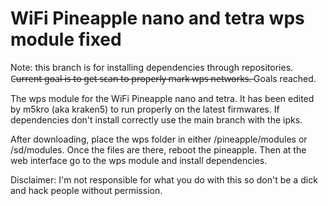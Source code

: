 # WiFi Pineapple nano and tetra wps module fixed

Note: this branch is for installing dependencies through repositories. C̶u̶r̶r̶e̶n̶t̶ ̶g̶o̶a̶l̶ ̶i̶s̶ ̶t̶o̶ ̶g̶e̶t̶ ̶s̶c̶a̶n̶ ̶t̶o̶ ̶p̶r̶o̶p̶e̶r̶l̶y̶ ̶m̶a̶r̶k̶ ̶w̶p̶s̶ ̶n̶e̶t̶w̶o̶r̶k̶s̶.̶ Goals reached.

The wps module for the WiFi Pineapple nano and tetra. It has been edited by m5kro (aka kraken5) to run properly on the latest firmwares. If dependencies don't install correctly use the main branch with the ipks.

After downloading, place the wps folder in either /pineapple/modules or /sd/modules. Once the files are there, reboot the pineapple. Then at the web interface go to the wps module and install dependencies.

Disclaimer: I'm not responsible for what you do with this so don't be a dick and hack people without permission.
